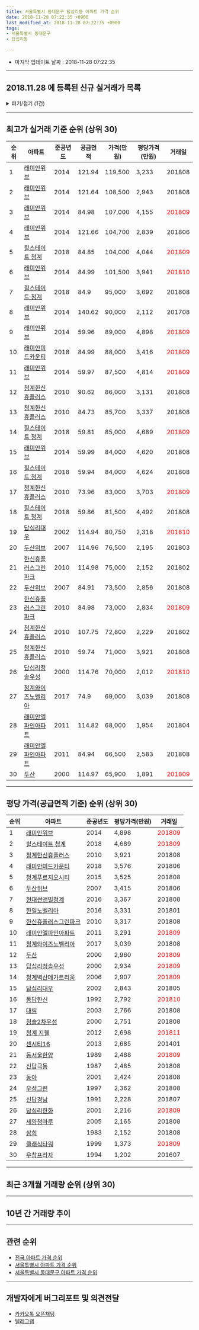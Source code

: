 ```yaml
---
title: 서울특별시 동대문구 답십리동 아파트 가격 순위
date: 2018-11-28 07:22:35 +0900
last_modified_at: 2018-11-28 07:22:35 +0900
tags:
- 서울특별시 동대문구
- 답십리동

---
```


* 마지막 업데이트 날짜 : 2018-11-28 07:22:35

---

## 2018.11.28 에 등록된 신규 실거래가 목록

<details>
<summary>펴기/접기 (1건)</summary>
<div markdown="1">

|아파트|준공년도|공급면적|가격(만원)|평당가격(만원)|거래일|
|---|---|---|---|---|---|
|[래미안엘파인아파트](https://search.naver.com/search.naver?query=%EC%84%9C%EC%9A%B8%ED%8A%B9%EB%B3%84%EC%8B%9C+%EB%8F%99%EB%8C%80%EB%AC%B8%EA%B5%AC+%EB%8B%B5%EC%8B%AD%EB%A6%AC%EB%8F%99+%EB%9E%98%EB%AF%B8%EC%95%88%EC%97%98%ED%8C%8C%EC%9D%B8%EC%95%84%ED%8C%8C%ED%8A%B8)|2011|84.94|65,000|2,525|<span style="color:red">201811</span>|


</div>
</details>

---

## 최고가 실거래 기준 순위 (상위 30)


|순위|아파트|준공년도|공급면적|가격(만원)|평당가격(만원)|거래일|
|---|---|---|---|---|---|---|
|1|[래미안위브](https://search.naver.com/search.naver?query=%EC%84%9C%EC%9A%B8%ED%8A%B9%EB%B3%84%EC%8B%9C+%EB%8F%99%EB%8C%80%EB%AC%B8%EA%B5%AC+%EB%8B%B5%EC%8B%AD%EB%A6%AC%EB%8F%99+%EB%9E%98%EB%AF%B8%EC%95%88%EC%9C%84%EB%B8%8C)|2014|121.94|119,500|3,233|201808|
|2|[래미안위브](https://search.naver.com/search.naver?query=%EC%84%9C%EC%9A%B8%ED%8A%B9%EB%B3%84%EC%8B%9C+%EB%8F%99%EB%8C%80%EB%AC%B8%EA%B5%AC+%EB%8B%B5%EC%8B%AD%EB%A6%AC%EB%8F%99+%EB%9E%98%EB%AF%B8%EC%95%88%EC%9C%84%EB%B8%8C)|2014|121.64|108,500|2,943|201808|
|3|[래미안위브](https://search.naver.com/search.naver?query=%EC%84%9C%EC%9A%B8%ED%8A%B9%EB%B3%84%EC%8B%9C+%EB%8F%99%EB%8C%80%EB%AC%B8%EA%B5%AC+%EB%8B%B5%EC%8B%AD%EB%A6%AC%EB%8F%99+%EB%9E%98%EB%AF%B8%EC%95%88%EC%9C%84%EB%B8%8C)|2014|84.98|107,000|4,155|<span style="color:red">201809</span>|
|4|[래미안위브](https://search.naver.com/search.naver?query=%EC%84%9C%EC%9A%B8%ED%8A%B9%EB%B3%84%EC%8B%9C+%EB%8F%99%EB%8C%80%EB%AC%B8%EA%B5%AC+%EB%8B%B5%EC%8B%AD%EB%A6%AC%EB%8F%99+%EB%9E%98%EB%AF%B8%EC%95%88%EC%9C%84%EB%B8%8C)|2014|121.66|104,700|2,839|201806|
|5|[힐스테이트 청계](https://search.naver.com/search.naver?query=%EC%84%9C%EC%9A%B8%ED%8A%B9%EB%B3%84%EC%8B%9C+%EB%8F%99%EB%8C%80%EB%AC%B8%EA%B5%AC+%EB%8B%B5%EC%8B%AD%EB%A6%AC%EB%8F%99+%ED%9E%90%EC%8A%A4%ED%85%8C%EC%9D%B4%ED%8A%B8+%EC%B2%AD%EA%B3%84)|2018|84.85|104,000|4,044|<span style="color:red">201809</span>|
|6|[래미안위브](https://search.naver.com/search.naver?query=%EC%84%9C%EC%9A%B8%ED%8A%B9%EB%B3%84%EC%8B%9C+%EB%8F%99%EB%8C%80%EB%AC%B8%EA%B5%AC+%EB%8B%B5%EC%8B%AD%EB%A6%AC%EB%8F%99+%EB%9E%98%EB%AF%B8%EC%95%88%EC%9C%84%EB%B8%8C)|2014|84.99|101,500|3,941|<span style="color:red">201810</span>|
|7|[힐스테이트 청계](https://search.naver.com/search.naver?query=%EC%84%9C%EC%9A%B8%ED%8A%B9%EB%B3%84%EC%8B%9C+%EB%8F%99%EB%8C%80%EB%AC%B8%EA%B5%AC+%EB%8B%B5%EC%8B%AD%EB%A6%AC%EB%8F%99+%ED%9E%90%EC%8A%A4%ED%85%8C%EC%9D%B4%ED%8A%B8+%EC%B2%AD%EA%B3%84)|2018|84.9|95,000|3,692|201808|
|8|[래미안위브](https://search.naver.com/search.naver?query=%EC%84%9C%EC%9A%B8%ED%8A%B9%EB%B3%84%EC%8B%9C+%EB%8F%99%EB%8C%80%EB%AC%B8%EA%B5%AC+%EB%8B%B5%EC%8B%AD%EB%A6%AC%EB%8F%99+%EB%9E%98%EB%AF%B8%EC%95%88%EC%9C%84%EB%B8%8C)|2014|140.62|90,000|2,112|201708|
|9|[래미안위브](https://search.naver.com/search.naver?query=%EC%84%9C%EC%9A%B8%ED%8A%B9%EB%B3%84%EC%8B%9C+%EB%8F%99%EB%8C%80%EB%AC%B8%EA%B5%AC+%EB%8B%B5%EC%8B%AD%EB%A6%AC%EB%8F%99+%EB%9E%98%EB%AF%B8%EC%95%88%EC%9C%84%EB%B8%8C)|2014|59.96|89,000|4,898|<span style="color:red">201809</span>|
|10|[래미안미드카운티](https://search.naver.com/search.naver?query=%EC%84%9C%EC%9A%B8%ED%8A%B9%EB%B3%84%EC%8B%9C+%EB%8F%99%EB%8C%80%EB%AC%B8%EA%B5%AC+%EB%8B%B5%EC%8B%AD%EB%A6%AC%EB%8F%99+%EB%9E%98%EB%AF%B8%EC%95%88%EB%AF%B8%EB%93%9C%EC%B9%B4%EC%9A%B4%ED%8B%B0)|2018|84.99|88,000|3,416|<span style="color:red">201809</span>|
|11|[래미안위브](https://search.naver.com/search.naver?query=%EC%84%9C%EC%9A%B8%ED%8A%B9%EB%B3%84%EC%8B%9C+%EB%8F%99%EB%8C%80%EB%AC%B8%EA%B5%AC+%EB%8B%B5%EC%8B%AD%EB%A6%AC%EB%8F%99+%EB%9E%98%EB%AF%B8%EC%95%88%EC%9C%84%EB%B8%8C)|2014|59.97|87,500|4,814|<span style="color:red">201809</span>|
|12|[청계한신휴플러스](https://search.naver.com/search.naver?query=%EC%84%9C%EC%9A%B8%ED%8A%B9%EB%B3%84%EC%8B%9C+%EB%8F%99%EB%8C%80%EB%AC%B8%EA%B5%AC+%EB%8B%B5%EC%8B%AD%EB%A6%AC%EB%8F%99+%EC%B2%AD%EA%B3%84%ED%95%9C%EC%8B%A0%ED%9C%B4%ED%94%8C%EB%9F%AC%EC%8A%A4)|2010|90.62|86,000|3,131|201808|
|13|[청계한신휴플러스](https://search.naver.com/search.naver?query=%EC%84%9C%EC%9A%B8%ED%8A%B9%EB%B3%84%EC%8B%9C+%EB%8F%99%EB%8C%80%EB%AC%B8%EA%B5%AC+%EB%8B%B5%EC%8B%AD%EB%A6%AC%EB%8F%99+%EC%B2%AD%EA%B3%84%ED%95%9C%EC%8B%A0%ED%9C%B4%ED%94%8C%EB%9F%AC%EC%8A%A4)|2010|84.73|85,700|3,337|201808|
|14|[힐스테이트 청계](https://search.naver.com/search.naver?query=%EC%84%9C%EC%9A%B8%ED%8A%B9%EB%B3%84%EC%8B%9C+%EB%8F%99%EB%8C%80%EB%AC%B8%EA%B5%AC+%EB%8B%B5%EC%8B%AD%EB%A6%AC%EB%8F%99+%ED%9E%90%EC%8A%A4%ED%85%8C%EC%9D%B4%ED%8A%B8+%EC%B2%AD%EA%B3%84)|2018|59.81|85,000|4,689|<span style="color:red">201809</span>|
|15|[래미안위브](https://search.naver.com/search.naver?query=%EC%84%9C%EC%9A%B8%ED%8A%B9%EB%B3%84%EC%8B%9C+%EB%8F%99%EB%8C%80%EB%AC%B8%EA%B5%AC+%EB%8B%B5%EC%8B%AD%EB%A6%AC%EB%8F%99+%EB%9E%98%EB%AF%B8%EC%95%88%EC%9C%84%EB%B8%8C)|2014|59.99|84,000|4,620|201808|
|16|[힐스테이트 청계](https://search.naver.com/search.naver?query=%EC%84%9C%EC%9A%B8%ED%8A%B9%EB%B3%84%EC%8B%9C+%EB%8F%99%EB%8C%80%EB%AC%B8%EA%B5%AC+%EB%8B%B5%EC%8B%AD%EB%A6%AC%EB%8F%99+%ED%9E%90%EC%8A%A4%ED%85%8C%EC%9D%B4%ED%8A%B8+%EC%B2%AD%EA%B3%84)|2018|59.94|84,000|4,624|201808|
|17|[청계한신휴플러스](https://search.naver.com/search.naver?query=%EC%84%9C%EC%9A%B8%ED%8A%B9%EB%B3%84%EC%8B%9C+%EB%8F%99%EB%8C%80%EB%AC%B8%EA%B5%AC+%EB%8B%B5%EC%8B%AD%EB%A6%AC%EB%8F%99+%EC%B2%AD%EA%B3%84%ED%95%9C%EC%8B%A0%ED%9C%B4%ED%94%8C%EB%9F%AC%EC%8A%A4)|2010|73.96|83,000|3,703|<span style="color:red">201809</span>|
|18|[힐스테이트 청계](https://search.naver.com/search.naver?query=%EC%84%9C%EC%9A%B8%ED%8A%B9%EB%B3%84%EC%8B%9C+%EB%8F%99%EB%8C%80%EB%AC%B8%EA%B5%AC+%EB%8B%B5%EC%8B%AD%EB%A6%AC%EB%8F%99+%ED%9E%90%EC%8A%A4%ED%85%8C%EC%9D%B4%ED%8A%B8+%EC%B2%AD%EA%B3%84)|2018|59.86|81,500|4,492|201808|
|19|[답십리대우](https://search.naver.com/search.naver?query=%EC%84%9C%EC%9A%B8%ED%8A%B9%EB%B3%84%EC%8B%9C+%EB%8F%99%EB%8C%80%EB%AC%B8%EA%B5%AC+%EB%8B%B5%EC%8B%AD%EB%A6%AC%EB%8F%99+%EB%8B%B5%EC%8B%AD%EB%A6%AC%EB%8C%80%EC%9A%B0)|2002|114.94|80,750|2,318|<span style="color:red">201810</span>|
|20|[두산위브](https://search.naver.com/search.naver?query=%EC%84%9C%EC%9A%B8%ED%8A%B9%EB%B3%84%EC%8B%9C+%EB%8F%99%EB%8C%80%EB%AC%B8%EA%B5%AC+%EB%8B%B5%EC%8B%AD%EB%A6%AC%EB%8F%99+%EB%91%90%EC%82%B0%EC%9C%84%EB%B8%8C)|2007|114.96|76,500|2,195|201803|
|21|[한신휴플러스그린파크](https://search.naver.com/search.naver?query=%EC%84%9C%EC%9A%B8%ED%8A%B9%EB%B3%84%EC%8B%9C+%EB%8F%99%EB%8C%80%EB%AC%B8%EA%B5%AC+%EB%8B%B5%EC%8B%AD%EB%A6%AC%EB%8F%99+%ED%95%9C%EC%8B%A0%ED%9C%B4%ED%94%8C%EB%9F%AC%EC%8A%A4%EA%B7%B8%EB%A6%B0%ED%8C%8C%ED%81%AC)|2010|114.98|75,000|2,152|201802|
|22|[두산위브](https://search.naver.com/search.naver?query=%EC%84%9C%EC%9A%B8%ED%8A%B9%EB%B3%84%EC%8B%9C+%EB%8F%99%EB%8C%80%EB%AC%B8%EA%B5%AC+%EB%8B%B5%EC%8B%AD%EB%A6%AC%EB%8F%99+%EB%91%90%EC%82%B0%EC%9C%84%EB%B8%8C)|2007|84.91|73,500|2,856|201808|
|23|[한신휴플러스그린파크](https://search.naver.com/search.naver?query=%EC%84%9C%EC%9A%B8%ED%8A%B9%EB%B3%84%EC%8B%9C+%EB%8F%99%EB%8C%80%EB%AC%B8%EA%B5%AC+%EB%8B%B5%EC%8B%AD%EB%A6%AC%EB%8F%99+%ED%95%9C%EC%8B%A0%ED%9C%B4%ED%94%8C%EB%9F%AC%EC%8A%A4%EA%B7%B8%EB%A6%B0%ED%8C%8C%ED%81%AC)|2010|84.98|73,000|2,834|<span style="color:red">201809</span>|
|24|[청계한신휴플러스](https://search.naver.com/search.naver?query=%EC%84%9C%EC%9A%B8%ED%8A%B9%EB%B3%84%EC%8B%9C+%EB%8F%99%EB%8C%80%EB%AC%B8%EA%B5%AC+%EB%8B%B5%EC%8B%AD%EB%A6%AC%EB%8F%99+%EC%B2%AD%EA%B3%84%ED%95%9C%EC%8B%A0%ED%9C%B4%ED%94%8C%EB%9F%AC%EC%8A%A4)|2010|107.75|72,800|2,229|201802|
|25|[청계한신휴플러스](https://search.naver.com/search.naver?query=%EC%84%9C%EC%9A%B8%ED%8A%B9%EB%B3%84%EC%8B%9C+%EB%8F%99%EB%8C%80%EB%AC%B8%EA%B5%AC+%EB%8B%B5%EC%8B%AD%EB%A6%AC%EB%8F%99+%EC%B2%AD%EA%B3%84%ED%95%9C%EC%8B%A0%ED%9C%B4%ED%94%8C%EB%9F%AC%EC%8A%A4)|2010|59.74|71,000|3,921|201808|
|26|[답십리청솔우성](https://search.naver.com/search.naver?query=%EC%84%9C%EC%9A%B8%ED%8A%B9%EB%B3%84%EC%8B%9C+%EB%8F%99%EB%8C%80%EB%AC%B8%EA%B5%AC+%EB%8B%B5%EC%8B%AD%EB%A6%AC%EB%8F%99+%EB%8B%B5%EC%8B%AD%EB%A6%AC%EC%B2%AD%EC%86%94%EC%9A%B0%EC%84%B1)|2000|114.76|70,000|2,012|<span style="color:red">201810</span>|
|27|[청계와이즈노벨리아](https://search.naver.com/search.naver?query=%EC%84%9C%EC%9A%B8%ED%8A%B9%EB%B3%84%EC%8B%9C+%EB%8F%99%EB%8C%80%EB%AC%B8%EA%B5%AC+%EB%8B%B5%EC%8B%AD%EB%A6%AC%EB%8F%99+%EC%B2%AD%EA%B3%84%EC%99%80%EC%9D%B4%EC%A6%88%EB%85%B8%EB%B2%A8%EB%A6%AC%EC%95%84)|2017|74.9|69,000|3,039|201808|
|28|[래미안엘파인아파트](https://search.naver.com/search.naver?query=%EC%84%9C%EC%9A%B8%ED%8A%B9%EB%B3%84%EC%8B%9C+%EB%8F%99%EB%8C%80%EB%AC%B8%EA%B5%AC+%EB%8B%B5%EC%8B%AD%EB%A6%AC%EB%8F%99+%EB%9E%98%EB%AF%B8%EC%95%88%EC%97%98%ED%8C%8C%EC%9D%B8%EC%95%84%ED%8C%8C%ED%8A%B8)|2011|114.82|68,000|1,954|201804|
|29|[래미안엘파인아파트](https://search.naver.com/search.naver?query=%EC%84%9C%EC%9A%B8%ED%8A%B9%EB%B3%84%EC%8B%9C+%EB%8F%99%EB%8C%80%EB%AC%B8%EA%B5%AC+%EB%8B%B5%EC%8B%AD%EB%A6%AC%EB%8F%99+%EB%9E%98%EB%AF%B8%EC%95%88%EC%97%98%ED%8C%8C%EC%9D%B8%EC%95%84%ED%8C%8C%ED%8A%B8)|2011|84.94|66,500|2,583|201808|
|30|[두산](https://search.naver.com/search.naver?query=%EC%84%9C%EC%9A%B8%ED%8A%B9%EB%B3%84%EC%8B%9C+%EB%8F%99%EB%8C%80%EB%AC%B8%EA%B5%AC+%EB%8B%B5%EC%8B%AD%EB%A6%AC%EB%8F%99+%EB%91%90%EC%82%B0)|2000|114.97|65,900|1,891|<span style="color:red">201809</span>|


---

## 평당 가격(공급면적 기준) 순위 (상위 30)


|순위|아파트|준공년도|평당가격(만원)|거래일|
|---|---|---|---|---|
|1|[래미안위브](https://search.naver.com/search.naver?query=%EC%84%9C%EC%9A%B8%ED%8A%B9%EB%B3%84%EC%8B%9C+%EB%8F%99%EB%8C%80%EB%AC%B8%EA%B5%AC+%EB%8B%B5%EC%8B%AD%EB%A6%AC%EB%8F%99+%EB%9E%98%EB%AF%B8%EC%95%88%EC%9C%84%EB%B8%8C)|2014|4,898|<span style="color:red">201809</span>|
|2|[힐스테이트 청계](https://search.naver.com/search.naver?query=%EC%84%9C%EC%9A%B8%ED%8A%B9%EB%B3%84%EC%8B%9C+%EB%8F%99%EB%8C%80%EB%AC%B8%EA%B5%AC+%EB%8B%B5%EC%8B%AD%EB%A6%AC%EB%8F%99+%ED%9E%90%EC%8A%A4%ED%85%8C%EC%9D%B4%ED%8A%B8+%EC%B2%AD%EA%B3%84)|2018|4,689|<span style="color:red">201809</span>|
|3|[청계한신휴플러스](https://search.naver.com/search.naver?query=%EC%84%9C%EC%9A%B8%ED%8A%B9%EB%B3%84%EC%8B%9C+%EB%8F%99%EB%8C%80%EB%AC%B8%EA%B5%AC+%EB%8B%B5%EC%8B%AD%EB%A6%AC%EB%8F%99+%EC%B2%AD%EA%B3%84%ED%95%9C%EC%8B%A0%ED%9C%B4%ED%94%8C%EB%9F%AC%EC%8A%A4)|2010|3,921|201808|
|4|[래미안미드카운티](https://search.naver.com/search.naver?query=%EC%84%9C%EC%9A%B8%ED%8A%B9%EB%B3%84%EC%8B%9C+%EB%8F%99%EB%8C%80%EB%AC%B8%EA%B5%AC+%EB%8B%B5%EC%8B%AD%EB%A6%AC%EB%8F%99+%EB%9E%98%EB%AF%B8%EC%95%88%EB%AF%B8%EB%93%9C%EC%B9%B4%EC%9A%B4%ED%8B%B0)|2018|3,576|201806|
|5|[청계푸르지오시티](https://search.naver.com/search.naver?query=%EC%84%9C%EC%9A%B8%ED%8A%B9%EB%B3%84%EC%8B%9C+%EB%8F%99%EB%8C%80%EB%AC%B8%EA%B5%AC+%EB%8B%B5%EC%8B%AD%EB%A6%AC%EB%8F%99+%EC%B2%AD%EA%B3%84%ED%91%B8%EB%A5%B4%EC%A7%80%EC%98%A4%EC%8B%9C%ED%8B%B0)|2015|3,525|201808|
|6|[두산위브](https://search.naver.com/search.naver?query=%EC%84%9C%EC%9A%B8%ED%8A%B9%EB%B3%84%EC%8B%9C+%EB%8F%99%EB%8C%80%EB%AC%B8%EA%B5%AC+%EB%8B%B5%EC%8B%AD%EB%A6%AC%EB%8F%99+%EB%91%90%EC%82%B0%EC%9C%84%EB%B8%8C)|2007|3,415|201806|
|7|[현대썬앤빌청계](https://search.naver.com/search.naver?query=%EC%84%9C%EC%9A%B8%ED%8A%B9%EB%B3%84%EC%8B%9C+%EB%8F%99%EB%8C%80%EB%AC%B8%EA%B5%AC+%EB%8B%B5%EC%8B%AD%EB%A6%AC%EB%8F%99+%ED%98%84%EB%8C%80%EC%8D%AC%EC%95%A4%EB%B9%8C%EC%B2%AD%EA%B3%84)|2016|3,367|201808|
|8|[한일노벨리아](https://search.naver.com/search.naver?query=%EC%84%9C%EC%9A%B8%ED%8A%B9%EB%B3%84%EC%8B%9C+%EB%8F%99%EB%8C%80%EB%AC%B8%EA%B5%AC+%EB%8B%B5%EC%8B%AD%EB%A6%AC%EB%8F%99+%ED%95%9C%EC%9D%BC%EB%85%B8%EB%B2%A8%EB%A6%AC%EC%95%84)|2016|3,331|201801|
|9|[한신휴플러스그린파크](https://search.naver.com/search.naver?query=%EC%84%9C%EC%9A%B8%ED%8A%B9%EB%B3%84%EC%8B%9C+%EB%8F%99%EB%8C%80%EB%AC%B8%EA%B5%AC+%EB%8B%B5%EC%8B%AD%EB%A6%AC%EB%8F%99+%ED%95%9C%EC%8B%A0%ED%9C%B4%ED%94%8C%EB%9F%AC%EC%8A%A4%EA%B7%B8%EB%A6%B0%ED%8C%8C%ED%81%AC)|2010|3,317|201808|
|10|[래미안엘파인아파트](https://search.naver.com/search.naver?query=%EC%84%9C%EC%9A%B8%ED%8A%B9%EB%B3%84%EC%8B%9C+%EB%8F%99%EB%8C%80%EB%AC%B8%EA%B5%AC+%EB%8B%B5%EC%8B%AD%EB%A6%AC%EB%8F%99+%EB%9E%98%EB%AF%B8%EC%95%88%EC%97%98%ED%8C%8C%EC%9D%B8%EC%95%84%ED%8C%8C%ED%8A%B8)|2011|3,291|<span style="color:red">201809</span>|
|11|[청계와이즈노벨리아](https://search.naver.com/search.naver?query=%EC%84%9C%EC%9A%B8%ED%8A%B9%EB%B3%84%EC%8B%9C+%EB%8F%99%EB%8C%80%EB%AC%B8%EA%B5%AC+%EB%8B%B5%EC%8B%AD%EB%A6%AC%EB%8F%99+%EC%B2%AD%EA%B3%84%EC%99%80%EC%9D%B4%EC%A6%88%EB%85%B8%EB%B2%A8%EB%A6%AC%EC%95%84)|2017|3,039|201808|
|12|[두산](https://search.naver.com/search.naver?query=%EC%84%9C%EC%9A%B8%ED%8A%B9%EB%B3%84%EC%8B%9C+%EB%8F%99%EB%8C%80%EB%AC%B8%EA%B5%AC+%EB%8B%B5%EC%8B%AD%EB%A6%AC%EB%8F%99+%EB%91%90%EC%82%B0)|2000|2,960|<span style="color:red">201809</span>|
|13|[답십리청솔우성](https://search.naver.com/search.naver?query=%EC%84%9C%EC%9A%B8%ED%8A%B9%EB%B3%84%EC%8B%9C+%EB%8F%99%EB%8C%80%EB%AC%B8%EA%B5%AC+%EB%8B%B5%EC%8B%AD%EB%A6%AC%EB%8F%99+%EB%8B%B5%EC%8B%AD%EB%A6%AC%EC%B2%AD%EC%86%94%EC%9A%B0%EC%84%B1)|2000|2,934|<span style="color:red">201809</span>|
|14|[청계벽산메가트리움](https://search.naver.com/search.naver?query=%EC%84%9C%EC%9A%B8%ED%8A%B9%EB%B3%84%EC%8B%9C+%EB%8F%99%EB%8C%80%EB%AC%B8%EA%B5%AC+%EB%8B%B5%EC%8B%AD%EB%A6%AC%EB%8F%99+%EC%B2%AD%EA%B3%84%EB%B2%BD%EC%82%B0%EB%A9%94%EA%B0%80%ED%8A%B8%EB%A6%AC%EC%9B%80)|2006|2,907|<span style="color:red">201809</span>|
|15|[답십리대우](https://search.naver.com/search.naver?query=%EC%84%9C%EC%9A%B8%ED%8A%B9%EB%B3%84%EC%8B%9C+%EB%8F%99%EB%8C%80%EB%AC%B8%EA%B5%AC+%EB%8B%B5%EC%8B%AD%EB%A6%AC%EB%8F%99+%EB%8B%B5%EC%8B%AD%EB%A6%AC%EB%8C%80%EC%9A%B0)|2002|2,843|201805|
|16|[동답한신](https://search.naver.com/search.naver?query=%EC%84%9C%EC%9A%B8%ED%8A%B9%EB%B3%84%EC%8B%9C+%EB%8F%99%EB%8C%80%EB%AC%B8%EA%B5%AC+%EB%8B%B5%EC%8B%AD%EB%A6%AC%EB%8F%99+%EB%8F%99%EB%8B%B5%ED%95%9C%EC%8B%A0)|1992|2,792|<span style="color:red">201810</span>|
|17|[대림](https://search.naver.com/search.naver?query=%EC%84%9C%EC%9A%B8%ED%8A%B9%EB%B3%84%EC%8B%9C+%EB%8F%99%EB%8C%80%EB%AC%B8%EA%B5%AC+%EB%8B%B5%EC%8B%AD%EB%A6%AC%EB%8F%99+%EB%8C%80%EB%A6%BC)|2003|2,766|201808|
|18|[청솔2차우성](https://search.naver.com/search.naver?query=%EC%84%9C%EC%9A%B8%ED%8A%B9%EB%B3%84%EC%8B%9C+%EB%8F%99%EB%8C%80%EB%AC%B8%EA%B5%AC+%EB%8B%B5%EC%8B%AD%EB%A6%AC%EB%8F%99+%EC%B2%AD%EC%86%942%EC%B0%A8%EC%9A%B0%EC%84%B1)|2000|2,751|201808|
|19|[청계 지웰](https://search.naver.com/search.naver?query=%EC%84%9C%EC%9A%B8%ED%8A%B9%EB%B3%84%EC%8B%9C+%EB%8F%99%EB%8C%80%EB%AC%B8%EA%B5%AC+%EB%8B%B5%EC%8B%AD%EB%A6%AC%EB%8F%99+%EC%B2%AD%EA%B3%84+%EC%A7%80%EC%9B%B0)|2012|2,698|<span style="color:red">201811</span>|
|20|[센시티16](https://search.naver.com/search.naver?query=%EC%84%9C%EC%9A%B8%ED%8A%B9%EB%B3%84%EC%8B%9C+%EB%8F%99%EB%8C%80%EB%AC%B8%EA%B5%AC+%EB%8B%B5%EC%8B%AD%EB%A6%AC%EB%8F%99+%EC%84%BC%EC%8B%9C%ED%8B%B016)|2013|2,685|201401|
|21|[동서울한양](https://search.naver.com/search.naver?query=%EC%84%9C%EC%9A%B8%ED%8A%B9%EB%B3%84%EC%8B%9C+%EB%8F%99%EB%8C%80%EB%AC%B8%EA%B5%AC+%EB%8B%B5%EC%8B%AD%EB%A6%AC%EB%8F%99+%EB%8F%99%EC%84%9C%EC%9A%B8%ED%95%9C%EC%96%91)|1989|2,488|<span style="color:red">201809</span>|
|22|[신답극동](https://search.naver.com/search.naver?query=%EC%84%9C%EC%9A%B8%ED%8A%B9%EB%B3%84%EC%8B%9C+%EB%8F%99%EB%8C%80%EB%AC%B8%EA%B5%AC+%EB%8B%B5%EC%8B%AD%EB%A6%AC%EB%8F%99+%EC%8B%A0%EB%8B%B5%EA%B7%B9%EB%8F%99)|1987|2,485|201808|
|23|[동아](https://search.naver.com/search.naver?query=%EC%84%9C%EC%9A%B8%ED%8A%B9%EB%B3%84%EC%8B%9C+%EB%8F%99%EB%8C%80%EB%AC%B8%EA%B5%AC+%EB%8B%B5%EC%8B%AD%EB%A6%AC%EB%8F%99+%EB%8F%99%EC%95%84)|2001|2,424|201808|
|24|[우성그린](https://search.naver.com/search.naver?query=%EC%84%9C%EC%9A%B8%ED%8A%B9%EB%B3%84%EC%8B%9C+%EB%8F%99%EB%8C%80%EB%AC%B8%EA%B5%AC+%EB%8B%B5%EC%8B%AD%EB%A6%AC%EB%8F%99+%EC%9A%B0%EC%84%B1%EA%B7%B8%EB%A6%B0)|1997|2,362|201808|
|25|[신답경남](https://search.naver.com/search.naver?query=%EC%84%9C%EC%9A%B8%ED%8A%B9%EB%B3%84%EC%8B%9C+%EB%8F%99%EB%8C%80%EB%AC%B8%EA%B5%AC+%EB%8B%B5%EC%8B%AD%EB%A6%AC%EB%8F%99+%EC%8B%A0%EB%8B%B5%EA%B2%BD%EB%82%A8)|1991|2,228|201807|
|26|[답십리한화](https://search.naver.com/search.naver?query=%EC%84%9C%EC%9A%B8%ED%8A%B9%EB%B3%84%EC%8B%9C+%EB%8F%99%EB%8C%80%EB%AC%B8%EA%B5%AC+%EB%8B%B5%EC%8B%AD%EB%A6%AC%EB%8F%99+%EB%8B%B5%EC%8B%AD%EB%A6%AC%ED%95%9C%ED%99%94)|2001|2,216|<span style="color:red">201809</span>|
|27|[세양청마루](https://search.naver.com/search.naver?query=%EC%84%9C%EC%9A%B8%ED%8A%B9%EB%B3%84%EC%8B%9C+%EB%8F%99%EB%8C%80%EB%AC%B8%EA%B5%AC+%EB%8B%B5%EC%8B%AD%EB%A6%AC%EB%8F%99+%EC%84%B8%EC%96%91%EC%B2%AD%EB%A7%88%EB%A3%A8)|2005|2,165|201808|
|28|[삼희](https://search.naver.com/search.naver?query=%EC%84%9C%EC%9A%B8%ED%8A%B9%EB%B3%84%EC%8B%9C+%EB%8F%99%EB%8C%80%EB%AC%B8%EA%B5%AC+%EB%8B%B5%EC%8B%AD%EB%A6%AC%EB%8F%99+%EC%82%BC%ED%9D%AC)|1983|2,152|201808|
|29|[클래식타워](https://search.naver.com/search.naver?query=%EC%84%9C%EC%9A%B8%ED%8A%B9%EB%B3%84%EC%8B%9C+%EB%8F%99%EB%8C%80%EB%AC%B8%EA%B5%AC+%EB%8B%B5%EC%8B%AD%EB%A6%AC%EB%8F%99+%ED%81%B4%EB%9E%98%EC%8B%9D%ED%83%80%EC%9B%8C)|1999|1,373|<span style="color:red">201809</span>|
|30|[우창프라자](https://search.naver.com/search.naver?query=%EC%84%9C%EC%9A%B8%ED%8A%B9%EB%B3%84%EC%8B%9C+%EB%8F%99%EB%8C%80%EB%AC%B8%EA%B5%AC+%EB%8B%B5%EC%8B%AD%EB%A6%AC%EB%8F%99+%EC%9A%B0%EC%B0%BD%ED%94%84%EB%9D%BC%EC%9E%90)|1994|1,202|201607|


---

## 최근 3개월 거래량 순위 (상위 30)


<div style="width:100%;">
    <canvas id="deal_count_ranking" height="325"></canvas>
</div>


<script>
new Chart(document.getElementById("deal_count_ranking"), {
    type: 'horizontalBar',
    data: {
        labels: ['래미안위브', '두산', '동답한신', '우성그린', '동서울한양', '답십리청솔우성', '한신휴플러스그린파크', '청계한신휴플러스', '청계 지웰', '센시티16', '답십리대우', '삼희', '래미안엘파인아파트', '청계푸르지오시티', '현대썬앤빌청계', '힐스테이트 청계', '대림', '동아', '신답경남', '청솔2차우성', '신답극동', '클래식타워', '답십리한화', '청계벽산메가트리움', '래미안미드카운티'],
        datasets: [{
            label: '실거래 수',
            data: [17, 9, 6, 4, 4, 3, 3, 3, 3, 3, 2, 2, 2, 2, 2, 2, 1, 1, 1, 1, 1, 1, 1, 1, 1],
            borderColor: "rgba(255, 0, 128, 1)",
            backgroundColor: "rgba(255, 0, 128, 0.5)",
            fill: false,
        }]
    },
    options: {
        responsive: true,
        title: {
            display: true,
            text: '최근 3개월 거래량 순위'
        },
        tooltips: {
            mode: 'index',
            intersect: false,
            callbacks: {
                title: function(tooltipItems, data) {
                    return "실거래 수:";
                },
                label: function(tooltipItem, data) {
                    return data.labels[tooltipItem.index] + ": " + tooltipItem.xLabel;
                }
            }
        },
        hover: {
            mode: 'nearest',
            intersect: true
        },
        scales: {
            xAxes: [{
                display: true,
                scaleLabel: {
                    display: true,
                    labelString: '실거래 수'
                },
                ticks: {
                    suggestedMin: 0,
                }
            }],
            yAxes: [{
                display: true,
                ticks: {
                    autoSkip: false,
                    callback: function(value, index, values) {
                        if (value.length > 15)
                            return value.substr(0, 13) + "...";
                        else
                            return value;
                    }
                },
                scaleLabel: {
                    display: false,
                }
            }]
        }
    }
});

</script>


---

## 10년 간 거래량 추이


<div style="width:100%;">
    <canvas id="deal_progress" height="250"></canvas>
</div>

<script>
new Chart(document.getElementById("deal_progress"), {
    type: 'line',
    data: {
        labels: ['200811','200812','200901','200902','200903','200904','200905','200906','200907','200908','200909','200910','200911','200912','201001','201002','201003','201004','201005','201006','201007','201008','201009','201010','201011','201012','201101','201102','201103','201104','201105','201106','201107','201108','201109','201110','201111','201112','201201','201202','201203','201204','201205','201206','201207','201208','201209','201210','201211','201212','201301','201302','201303','201304','201305','201306','201307','201308','201309','201310','201311','201312','201401','201402','201403','201404','201405','201406','201407','201408','201409','201410','201411','201412','201501','201502','201503','201504','201505','201506','201507','201508','201509','201510','201511','201512','201601','201602','201603','201604','201605','201606','201607','201608','201609','201610','201611','201612','201701','201702','201703','201704','201705','201706','201707','201708','201709','201710','201711','201712','201801','201802','201803','201804','201805','201806','201807','201808','201809','201810','201811'],
        datasets: [{
            label: '실거래 수',
            pointRadius: 1,
            data: [4, 3, 7, 21, 17, 34, 27, 25, 37, 35, 46, 18, 12, 18, 24, 25, 25, 15, 16, 7, 11, 6, 10, 23, 24, 27, 32, 43, 44, 26, 24, 16, 19, 20, 20, 26, 18, 14, 16, 21, 28, 19, 29, 17, 12, 11, 28, 33, 26, 22, 15, 29, 39, 39, 28, 29, 27, 38, 65, 57, 21, 36, 50, 54, 63, 38, 31, 39, 35, 57, 64, 44, 50, 38, 74, 56, 105, 78, 78, 61, 40, 56, 58, 47, 47, 31, 36, 36, 51, 63, 56, 103, 113, 96, 90, 111, 47, 31, 38, 58, 63, 70, 106, 101, 131, 45, 53, 51, 54, 88, 117, 87, 62, 22, 27, 41, 42, 163, 56, 17, 3],
            borderColor: "rgba(255, 201, 14, 1)",
            backgroundColor: "rgba(255, 201, 14, 0.5)",
            fill: true,
        }]
    },
    options: {
        responsive: true,
        title: {
            display: true,
            text: '10년간 거래량 추이'
        },
        tooltips: {
            mode: 'index',
            intersect: false,
        },
        hover: {
            mode: 'nearest',
            intersect: true
        },
        scales: {
            xAxes: [{
                display: true,
                scaleLabel: {
                    display: true,
                    labelString: '년/월'
                }
            }],
            yAxes: [{
                display: true,
                ticks: {
                    suggestedMin: 0,
                },
                scaleLabel: {
                    display: true,
                    labelString: '실거래 수'
                }
            }]
        }
    }
});

</script>


---

## 관련 순위

- [전국 아파트 가격 순위](https://inasie.github.io/apt-ranking/전국)
- [서울특별시 아파트 가격 순위](https://inasie.github.io/apt-ranking/서울특별시)
- [서울특별시 동대문구 아파트 가격 순위](https://inasie.github.io/apt-ranking/서울특별시-동대문구)


---

## 개발자에게 버그리포트 및 의견전달

- [카카오톡 오픈채팅](https://open.kakao.com/o/gLJUAP4)
- [텔레그램](https://t.me/inasie)

